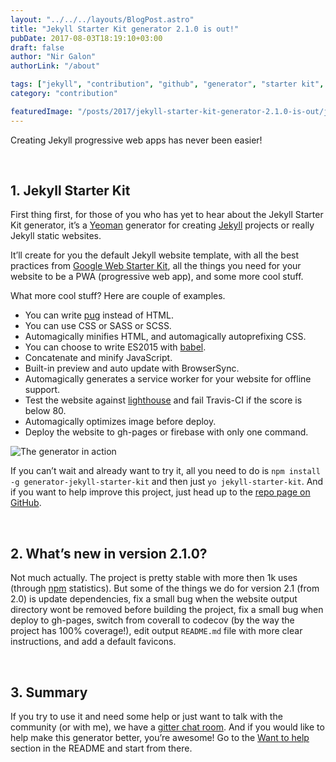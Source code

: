 ```yaml
---
layout: "../../../layouts/BlogPost.astro"
title: "Jekyll Starter Kit generator 2.1.0 is out!"
pubDate: 2017-08-03T18:19:10+03:00
draft: false
author: "Nir Galon"
authorLink: "/about"

tags: ["jekyll", "contribution", "github", "generator", "starter kit", "yeoman", "pwa", "npm"]
category: "contribution"

featuredImage: "/posts/2017/jekyll-starter-kit-generator-2.1.0-is-out/jekyll-starter-kit.webp"
---
```


Creating Jekyll progressive web apps has never been easier!

&nbsp;

## 1. Jekyll Starter Kit

First thing first, for those of you who has yet to hear about the Jekyll Starter Kit generator, it’s a [Yeoman](http://yeoman.io/) generator for creating [Jekyll](https://jekyllrb.com/) projects or really Jekyll static websites.

It’ll create for you the default Jekyll website template, with all the best practices from [Google Web Starter Kit](https://github.com/google/web-starter-kit), all the things you need for your website to be a PWA (progressive web app), and some more cool stuff.

What more cool stuff? Here are couple of examples.

- You can write [pug](https://github.com/pugjs/pug) instead of HTML.
- You can use CSS or SASS or SCSS.
- Automagically minifies HTML, and automagically autoprefixing CSS.
- You can choose to write ES2015 with [babel](https://github.com/babel/babel).
- Concatenate and minify JavaScript.
- Built-in preview and auto update with BrowserSync.
- Automagically generates a service worker for your website for offline support.
- Test the website against [lighthouse](https://github.com/GoogleChrome/lighthouse) and fail Travis-CI if the score is below 80.
- Automagically optimizes image before deploy.
- Deploy the website to gh-pages or firebase with only one command.

![The generator in action](/posts/2017/jekyll-starter-kit-generator-2.1.0-is-out/the-generator-in-action.webp "The generator in action")

If you can’t wait and already want to try it, all you need to do is `npm install -g generator-jekyll-starter-kit` and then just `yo jekyll-starter-kit`. And if you want to help improve this project, just head up to the [repo page on GitHub](https://github.com/nirgn975/generator-jekyll-starter-kit).

&nbsp;

## 2. What’s new in version 2.1.0?

Not much actually. The project is pretty stable with more then 1k uses (through [npm](https://www.npmjs.com/) statistics). But some of the things we do for version 2.1 (from 2.0) is update dependencies, fix a small bug when the website output directory wont be removed before building the project, fix a small bug when deploy to gh-pages, switch from coverall to codecov (by the way the project has 100% coverage!), edit output `README.md` file with more clear instructions, and add a default favicons.

&nbsp;

## 3. Summary

If you try to use it and need some help or just want to talk with the community (or with me), we have a [gitter chat room](https://gitter.im/jekyll_starter_kit/Lobby). And if you would like to help make this generator better, you’re awesome! Go to the [Want to help](https://github.com/nirgn975/generator-jekyll-starter-kit#want-to-help) section in the README and start from there.
